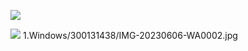 
<img src=image/IMG-20230606-WA0001.jpeg width='' height='' > </img>

<img src=image/IMG-20230606-WA0002.jpeg width='' height='' > </img>
1.Windows/300131438/IMG-20230606-WA0002.jpg

